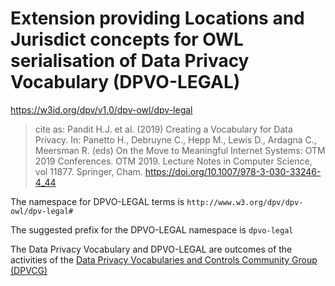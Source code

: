# Extension providing Locations and Jurisdict concepts for OWL serialisation of Data Privacy Vocabulary (DPVO-LEGAL)

<https://w3id.org/dpv/v1.0/dpv-owl/dpv-legal>

>  cite as: Pandit H.J. et al. (2019) Creating a Vocabulary for Data Privacy. In:  Panetto H., Debruyne C., Hepp M., Lewis D., Ardagna C., Meersman R.  (eds) On the Move to Meaningful Internet Systems: OTM 2019 Conferences.  OTM 2019. Lecture Notes in Computer Science, vol 11877. Springer, Cham.  <https://doi.org/10.1007/978-3-030-33246-4_44>

The namespace for DPVO-LEGAL terms is `http://www.w3.org/dpv/dpv-owl/dpv-legal#`

The suggested prefix for the DPVO-LEGAL namespace is `dpvo-legal`

The Data Privacy Vocabulary and DPVO-LEGAL are outcomes of the activities of the [Data Privacy Vocabularies and Controls Community Group (DPVCG)](https://www.w3.org/community/dpvcg/) 

